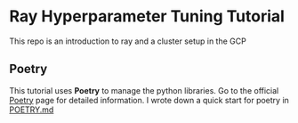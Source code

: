# Ray Hyperparameter Tuning Tutorial

This repo is an introduction to ray and a cluster setup in the GCP

## Poetry
This tutorial uses **Poetry** to manage the python libraries. Go to the official [Poetry](https://python-poetry.org/) page for detailed information. I wrote down a quick start for poetry in [POETRY.md](https://github.com/JonasLeininger/ray-hyperparameter-tuning-tutorial/blob/main/POETRY.md)
